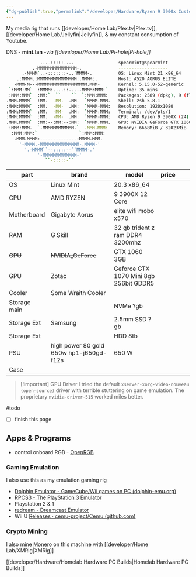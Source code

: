 ```yaml
---
{"dg-publish":true,"permalink":"/developer/Hardware/Ryzen 9 3900x Custom PC/"}
---
```


My media rig that runs [[developer/Home Lab/Plex.tv\|Plex.tv]], [[developer/Home Lab/Jellyfin\|Jellyfin]], & my constant consumption of Youtube. 

DNS  - **mint.lan** *-via [[developer/Home Lab/Pi-hole\|Pi-hole]]*

```bash
             ...-:::::-...                 spearmint@spearmint
          .-MMMMMMMMMMMMMMM-.              -------------------
      .-MMMM`..-:::::::-..`MMMM-.          OS: Linux Mint 21 x86_64
    .:MMMM.:MMMMMMMMMMMMMMM:.MMMM:.        Host: A520 AORUS ELITE
   -MMM-M---MMMMMMMMMMMMMMMMMMM.MMM-       Kernel: 5.15.0-52-generic
 `:MMM:MM`  :MMMM:....::-...-MMMM:MMM:`    Uptime: 35 mins
 :MMM:MMM`  :MM:`  ``    ``  `:MMM:MMM:    Packages: 2589 (dpkg), 9 (flatpak)
.MMM.MMMM`  :MM.  -MM.  .MM-  `MMMM.MMM.   Shell: zsh 5.8.1
:MMM:MMMM`  :MM.  -MM-  .MM:  `MMMM-MMM:   Resolution: 1920x1080
:MMM:MMMM`  :MM.  -MM-  .MM:  `MMMM:MMM:   Terminal: /dev/pts/1
:MMM:MMMM`  :MM.  -MM-  .MM:  `MMMM-MMM:   CPU: AMD Ryzen 9 3900X (24) @ 3.800GHz
.MMM.MMMM`  :MM:--:MM:--:MM:  `MMMM.MMM.   GPU: NVIDIA GeForce GTX 1060 3GB
 :MMM:MMM-  `-MMMMMMMMMMMM-`  -MMM-MMM:    Memory: 6668MiB / 32023MiB
  :MMM:MMM:`                `:MMM:MMM:
   .MMM.MMMM:--------------:MMMM.MMM.
     '-MMMM.-MMMMMMMMMMMMMMM-.MMMM-'
       '.-MMMM``--:::::--``MMMM-.'
            '-MMMMMMMMMMMMM-'
               ``-:::::-``
```

| part         | brand                                   | model                                  | price |     |     |
| ------------ | --------------------------------------- | -------------------------------------- | ----- | --- | --- |
| OS           | Linux Mint                              | 20.3 x86_64                            |       |     |     |
| CPU          | AMD RYZEN                               | 9 3900X 12 Core                        |       |     |     |
| Motherboard  | Gigabyte Aorus                          | elite wifi mobo x570                   |       |     |     |
| RAM          | G Skill                                 | 32 gb trident z ram DDR4 3200mhz       |       |     |     |
| ~~GPU~~          | ~~NVIDIA_GeForce~~                          | GTX 1060 3GB                           |       |     |     |
| GPU          | Zotac                                   | Geforce GTX 1070 Mini 8gb 256bit GDDR5 |       |     |     |
| Cooler       | Some Wraith Cooler                      |                                        |       |     |     |
| Storage main |                                         | NVMe ?gb                               |       |     |     |
| Storage Ext  | Samsung                                 | 2.5mm SSD  ?gb                         |       |     |     |
| Storage Ext  |                                         | HDD 8tb                                |       |     |     |
| PSU          | high power 80 gold 650w hp1-j650gd-f12s | 650 W                                  |       |     |     |
| Case         |                                         |                                        |       |     |     |

>[!important] GPU Driver
>I tried the default `xserver-xorg-video-nouveau (open-source)` driver with terrible stuttering on game emulation. The proprietary `nvidia-driver-515` worked miles better. 

#todo 
- [ ] finish this page

## Apps & Programs
- control onboard RGB - [OpenRGB](https://openrgb.org/)

### Gaming Emulation
I also use this as my emulation gaming rig
- [Dolphin Emulator - GameCube/Wii games on PC (dolphin-emu.org)](https://dolphin-emu.org/)
- [RPCS3 - The PlayStation 3 Emulator](https://rpcs3.net/)
- Playstation 2 & 1
- [redream - Dreamcast Emulator](https://redream.io/)
- Wii U [Releases · cemu-project/Cemu (github.com)](https://github.com/cemu-project/Cemu/releases/)

### Crypto Mining
I also mine [Monero](https://www.getmonero.org/) on this machine with [[developer/Home Lab/XMRig\|XMRig]] 


[[developer/Hardware/Homelab Hardware PC Builds\|Homelab Hardware PC Builds]]